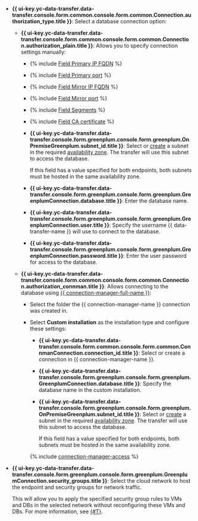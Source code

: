 
* **{{ ui-key.yc-data-transfer.data-transfer.console.form.common.console.form.common.Connection.authorization_type.title }}**: Select a database connection option:

    * **{{ ui-key.yc-data-transfer.data-transfer.console.form.common.console.form.common.Connection.authorization_plain.title }}**: Allows you to specify connection settings manually:

      * {% include [Field Primary IP FQDN](../../fields/greenplum/ui/primary-host.md) %}
      * {% include [Field Primary port](../../fields/greenplum/ui/primary-port.md) %}
      * {% include [Field Mirror IP FQDN](../../fields/greenplum/ui/mirror-host.md) %}
      * {% include [Field Mirror port](../../fields/greenplum/ui/mirror-port.md) %}
      * {% include [Field Segments](../../fields/greenplum/ui/segments.md) %}
      * {% include [Field CA certificate](../../fields/greenplum/ui/ca-certificate.md) %}
      
      * **{{ ui-key.yc-data-transfer.data-transfer.console.form.greenplum.console.form.greenplum.OnPremiseGreenplum.subnet_id.title }}**: Select or [create](../../../../vpc/operations/subnet-create.md) a subnet in the required [availability zone](../../../../overview/concepts/geo-scope.md). The transfer will use this subnet to access the database.

        If this field has a value specified for both endpoints, both subnets must be hosted in the same availability zone.

      * **{{ ui-key.yc-data-transfer.data-transfer.console.form.greenplum.console.form.greenplum.GreenplumConnection.database.title }}**: Enter the database name.
      * **{{ ui-key.yc-data-transfer.data-transfer.console.form.greenplum.console.form.greenplum.GreenplumConnection.user.title }}**: Specify the username {{ data-transfer-name }} will use to connect to the database.
      * **{{ ui-key.yc-data-transfer.data-transfer.console.form.greenplum.console.form.greenplum.GreenplumConnection.password.title }}**: Enter the user password for access to the database.

  * **{{ ui-key.yc-data-transfer.data-transfer.console.form.common.console.form.common.Connection.authorization_connman.title }}**: Allows connecting to the database using [{{ connection-manager-full-name }}](../../../../metadata-hub/quickstart/connection-manager.md):

      * Select the folder the {{ connection-manager-name }} connection was created in.
      * Select **Custom installation** as the installation type and configure these settings:

        * **{{ ui-key.yc-data-transfer.data-transfer.console.form.common.console.form.common.ConnmanConnection.connection_id.title }}**: Select or create a connection in {{ connection-manager-name }}.
        * **{{ ui-key.yc-data-transfer.data-transfer.console.form.greenplum.console.form.greenplum.GreenplumConnection.database.title }}**: Specify the database name in the custom installation.
        *  **{{ ui-key.yc-data-transfer.data-transfer.console.form.greenplum.console.form.greenplum.OnPremiseGreenplum.subnet_id.title }}**: Select or [create](../../../../vpc/operations/subnet-create.md) a subnet in the required [availability zone](../../../../overview/concepts/geo-scope.md). The transfer will use this subnet to access the database.

            If this field has a value specified for both endpoints, both subnets must be hosted in the same availability zone.

        {% include [connection-manager-access](../../notes/connection-manager-access.md) %}        

* **{{ ui-key.yc-data-transfer.data-transfer.console.form.greenplum.console.form.greenplum.GreenplumConnection.security_groups.title }}**: Select the cloud network to host the endpoint and security groups for network traffic.

  This will allow you to apply the specified security group rules to VMs and DBs in the selected network without reconfiguring these VMs and DBs. For more information, see [{#T}](../../../../data-transfer/concepts/network.md).
  